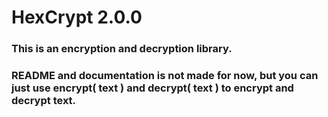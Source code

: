 # HexCrypt 2.0.0
### This is an encryption and decryption library.
### README and documentation is not made for now, but you can just use encrypt( text ) and decrypt( text ) to encrypt and decrypt text.
